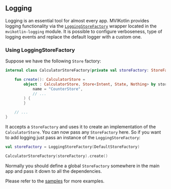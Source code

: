 ## Logging

Logging is an essential tool for almost every app. MVIKotlin provides logging functionality via the [`LoggingStoreFactory`](https://github.com/arkivanov/MVIKotlin/blob/master/mvikotlin-logging/src/commonMain/kotlin/com/arkivanov/mvikotlin/logging/store/LoggingStoreFactory.kt) wrapper located in the `mvikotlin-logging` module. It is possible to configure verboseness, type of logging events and replace the default logger with a custom one.

### Using LoggingStoreFactory

Suppose we have the following `Store` factory:

```kotlin
internal class CalculatorStoreFactory(private val storeFactory: StoreFactory) {

    fun create(): CalculatorStore =
        object : CalculatorStore, Store<Intent, State, Nothing> by storeFactory.create(
            name = "CounterStore",
            // ...
        ) {
        }

    // ...
}
```

It accepts a `StoreFactory` and uses it to create an implementation of the `CalculatorStore`. You can now pass any `StoreFactory` here. So if you want to add logging just pass an instance of the `LoggingStoreFactory`:

```kotlin
val storeFactory = LoggingStoreFactory(DefaultStoreFactory)

CalculatorStoreFactory(storeFactory).create()
```

Normally you should define a global `StoreFactory` somewhere in the main app and pass it down to all the dependencies.

Please refer to the [samples](https://github.com/arkivanov/MVIKotlin/tree/master/sample) for more examples.